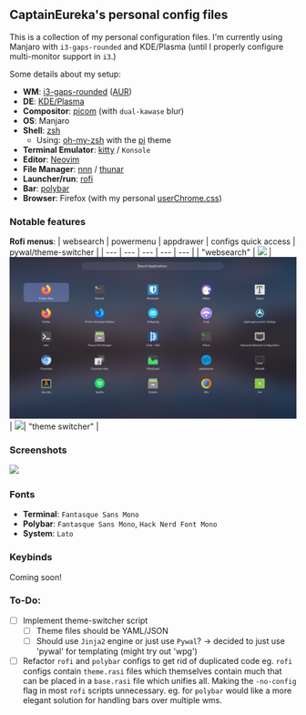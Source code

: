 ## CaptainEureka's personal config files

This is a collection of my personal configuration files.
I'm currently using Manjaro with `i3-gaps-rounded` and KDE/Plasma (until I properly configure multi-monitor support in `i3`.)

Some details about my setup:

- **WM**: [i3-gaps-rounded](https://github.com/resloved/i3/) ([AUR](https://aur.archlinux.org/packages/i3-gaps-rounded-git/))
- **DE**: [KDE/Plasma](https://kde.org/plasma-desktop)
- **Compositor**: [picom]() (with `dual-kawase` blur)
- **OS**: Manjaro
- **Shell**: [zsh](https://wiki.archlinux.org/index.php/Zsh)
  - Using: [oh-my-zsh](https://github.com/ohmyzsh/ohmyzsh) with the [pi](https://github.com/tobyjamesthomas/pi) theme
- **Terminal Emulator**: [kitty](https://github.com/kovidgoyal/kitty/) / `Konsole`
- **Editor**: [Neovim](https://github.com/neovim/neovim/)
- **File Manager**: [nnn](https://github.com/jarun/nnn/) / [thunar](https://git.xfce.org/xfce/thunar/)
- **Launcher/run**: [rofi](https://github.com/davatorium/rofi)
- **Bar**: [polybar](https://github.com/polybar/polybar)
- **Browser**: Firefox (with my personal [userChrome.css](https://github.com/CaptainEureka/firefox-vibrancy))


### Notable features

**Rofi menus**:
| websearch | powermenu   | appdrawer | configs quick access  | pywal/theme-switcher  |
| --- | --- | --- | --- | --- |
| "websearch" | ![](Screenshots/2604-i3-rofi-power.png) | ![](Screenshots/2604-i3-rofi-full_001.png)| ![](Screenshots/2604-i3-rofi-configs.png)| "theme switcher" |

###  Screenshots

![](Screenshots/2604-i3.png)

### Fonts

- **Terminal**: `Fantasque Sans Mono`
- **Polybar**: `Fantasque Sans Mono`, `Hack Nerd Font Mono`
- **System**: `Lato`

### Keybinds

Coming soon!

### To-Do:

- [ ] Implement theme-switcher script
  - [ ] Theme files should be YAML/JSON 
  - [ ] Should use `Jinja2` engine or just use `Pywal`? -> decided to just use 'pywal' for templating (might try out 'wpg')
- [ ] Refactor `rofi` and `polybar` configs to get rid of duplicated code
      eg. `rofi` configs contain `theme.rasi` files which themselves contain much that can be placed in a 
          `base.rasi` file which unifies all. Making the `-no-config` flag in most `rofi` scripts unnecessary.
      eg. for `polybar` would like a more elegant solution for handling bars over multiple wms.
